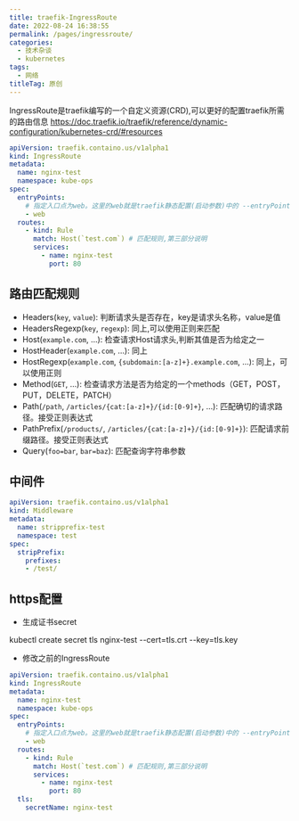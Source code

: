 ```yaml
---
title: traefik-IngressRoute
date: 2022-08-24 16:38:55
permalink: /pages/ingressroute/
categories:
  - 技术杂谈
  - kubernetes
tags:
  - 网络
titleTag: 原创
---
```



IngressRoute是traefik编写的一个自定义资源(CRD),可以更好的配置traefik所需的路由信息
https://doc.traefik.io/traefik/reference/dynamic-configuration/kubernetes-crd/#resources



```yaml
apiVersion: traefik.containo.us/v1alpha1
kind: IngressRoute
metadata:
  name: nginx-test
  namespace: kube-ops
spec:
  entryPoints:
    # 指定入口点为web。这里的web就是traefik静态配置(启动参数)中的 --entryPoints.web.address=:8000,通过仪表盘也可以看到
    - web
  routes:
    - kind: Rule
      match: Host(`test.com`) # 匹配规则,第三部分说明
      services:
        - name: nginx-test
          port: 80
```

## 路由匹配规则
- Headers(`key`, `value`): 判断请求头是否存在，key是请求头名称，value是值
- HeadersRegexp(`key`, `regexp`): 同上,可以使用正则来匹配
- Host(`example.com`, ...): 检查请求Host请求头,判断其值是否为给定之一
- HostHeader(`example.com`, ...): 同上
- HostRegexp(`example.com`, `{subdomain:[a-z]+}.example.com`, ...): 同上，可以使用正则
- Method(`GET`, ...): 检查请求方法是否为给定的一个methods（GET，POST，PUT，DELETE，PATCH）
- Path(`/path`, `/articles/{cat:[a-z]+}/{id:[0-9]+}`, ...): 匹配确切的请求路径。接受正则表达式
- PathPrefix(`/products/`, `/articles/{cat:[a-z]+}/{id:[0-9]+}`): 匹配请求前缀路径。接受正则表达式
- Query(`foo=bar`, `bar=baz`): 匹配查询字符串参数


## 中间件
```yaml
apiVersion: traefik.containo.us/v1alpha1
kind: Middleware
metadata:
  name: stripprefix-test
  namespace: test
spec:
  stripPrefix:
    prefixes:
    - /test/


```
## https配置
- 生成证书secret

kubectl create secret tls nginx-test --cert=tls.crt --key=tls.key
- 修改之前的IngressRoute
```yaml
apiVersion: traefik.containo.us/v1alpha1
kind: IngressRoute
metadata:
  name: nginx-test
  namespace: kube-ops
spec:
  entryPoints:
    # 指定入口点为web。这里的web就是traefik静态配置(启动参数)中的 --entryPoints.web.address=:8000,通过仪表盘也可以看到
    - web
  routes:
    - kind: Rule
      match: Host(`test.com`) # 匹配规则,第三部分说明
      services:
        - name: nginx-test
          port: 80
  tls:
    secretName: nginx-test
```

